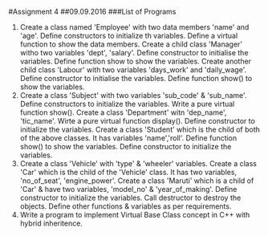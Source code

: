 #Assignment 4
##09.09.2016
###List of Programs
1. Create a class named 'Employee' with two data members 'name' and 'age'. Define constructors to initialize th variables. Define a virtual function to show the data members.
Create a child class 'Manager' witho two variables 'dept', 'salary'. Define constructor to initialise the variables. Define function show to show the variables.
Create another child class 'Labour' with two variables 'days_work' and 'daily_wage'. Define constructor to initialise the variables. Define function show() to show the variables.
2. Create a class 'Subject' with two variables 'sub_code' & 'sub_name'. Define constructors to initialize the variables. Write a pure virtual function show().
Create a class 'Department' witn 'dep_name', 'tic_name'. Wirte a pure virtual function display(). Define constructor to initialize the variables.
Create a class 'Student' which is the child of both of the above classes. It has variables 'name','roll'. Define function show() to show the variables. Define constructor to initialize the variables.
3. Create a class 'Vehicle' with 'type' & 'wheeler' variables.
Create a class 'Car' which is the child of the 'Vehicle' class. It has two variables, 'no_of_seat', 'engine_power'. Create a class 'Maruti' which is  a child of 'Car' & have two variables, 'model_no' & 'year_of_making'.
Define constructor to initialize the variables. Call destructor to destroy the objects. Define other functions & variables as per requirements.
4. Write a program to implement Virtual Base Class concept in C++ with hybrid inheritence.